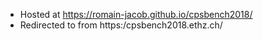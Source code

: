 - Hosted at https://romain-jacob.github.io/cpsbench2018/
- Redirected to from https:/cpsbench2018.ethz.ch/
